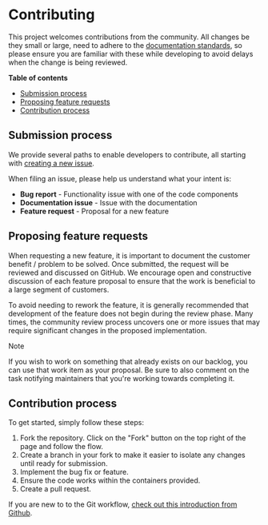 # Contributing

This project welcomes contributions from the community. All changes be they small or large, need to adhere to the [documentation standards](documentation-guide.md), so please ensure you are familiar with these while developing to avoid delays when the change is being reviewed.

**Table of contents**
* [Submission process](#submission-process)
* [Proposing feature requests](#proposing-feature-requests)
* [Contribution process](#contribution-process)

## Submission process

We provide several paths to enable developers to contribute, all starting with [creating a new issue](https://github.com/AzureIoTGBB/iot-edge-offline-dashboarding/issues/new).

When filing an issue, please help us understand what your intent is:

- **Bug report** - Functionality issue with one of the code components
- **Documentation issue** - Issue with the documentation
- **Feature request** - Proposal for a new feature

## Proposing feature requests

When requesting a new feature, it is important to document the customer benefit / problem to be solved. Once submitted, the request will be reviewed and discussed on GitHub. We encourage open and constructive discussion of each feature proposal to ensure that the work is beneficial to a large segment of customers.

To avoid needing to rework the feature, it is generally recommended that development of the feature does not begin during the review phase. Many times, the community review process uncovers one or more issues that may require significant changes in the proposed implementation.

> [!NOTE]
> If you wish to work on something that already exists on our backlog, you can use that work item as your proposal. Be sure to also comment on the task notifying maintainers that you're working towards completing it.

## Contribution process

To get started, simply follow these steps:

1. Fork the repository. Click on the "Fork" button on the top right of the page and follow the flow.
1. Create a branch in your fork to make it easier to isolate any changes until ready for submission.
1. Implement the bug fix or feature.
1. Ensure the code works within the containers provided.
1. Create a pull request.

If you are new to to the Git workflow, [check out this introduction from Github](https://guides.github.com/activities/hello-world/).